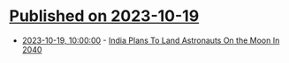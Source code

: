 # [Published on 2023-10-19](index.md)

* [2023-10-19, 10:00:00](https://science.slashdot.org/story/23/10/18/2336241/india-plans-to-land-astronauts-on-the-moon-in-2040?utm_source=rss1.0mainlinkanon&utm_medium=feed) - [India Plans To Land Astronauts On the Moon In 2040](https://science.slashdot.org/story/23/10/18/2336241/india-plans-to-land-astronauts-on-the-moon-in-2040?utm_source=rss1.0mainlinkanon&utm_medium=feed)

